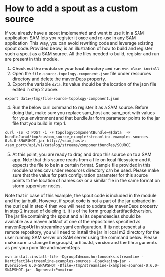 # How to add a spout as a custom source

If you already have a spout implemented and want to use it in a SAM application, SAM lets you register it once  and re-use in any SAM application. This 
way, you can avoid rewriting code and leverage existing spout code. Provided below, is an illustration of how to build and register such a spout as a SAM source. 
All the files needed to build, register and run are present in this module.

1. Check out the module on your local directory and run `mvn clean install`
2. Open the `file-source-topology-component.json` file under resources directory and delete the mavenDeps property.
3. Export the variable `data`. Its value should be the location of the json file edited in step 2 above.

`export data=/tmp/file-source-topology-component.json`

4. Run the below curl command to register it as a SAM source. Before doing that, make sure you replace sam_host and sam_port with values for your environment
 and that bundleJar form parameter points to the jar file that you build in step 1. 

`curl -sS -X POST -i -F topologyComponentBundle=@$data  -F bundleJar=@/tmp/custom_source_example/streamline-examples-sources-0.6.0-SNAPSHOT.jar http://<sam_host>:<sam_port>/api/v1/catalog/streams/componentbundles/SOURCE`

5. At this point, you are ready to drag and drop this source on to a SAM app. Note that this source reads from a file on local filesystem and it expects the 
file to be in a certain format. Sample file provided in this module names.csv under resources directory can be used. Please make sure that the value for path 
configuration parameter for this source points to the location of names.csv or a similar file in the same format on storm supervisor nodes.

Note that in case of this example, the spout code is included in the module and the jar built. However, if spout code is not a part of the jar uploaded in 
the curl call in step 4 then you will need to update the mavenDeps property in step 2 instead of deleting it. It is of the form groupId:artifactId:version. 
The jar file containing the spout and all its dependencies should be available as a maven artifact at one of the repositories specified as mavenRepoUrl in 
streamline yaml configuration. If its not present at a remote repository, you will need to install the jar in local m2 directory for the user running SAM server
on SAM server using the command below. Please make sure to change the groupId, artifactId, version and the file arguments as per your pom file and mavenDeps

`mvn install:install-file -DgroupId=com.hortonworks.streamline -DartifactId=streamline-examples-sources -Dpackaging=jar -Dversion=0.6.0-SNAPSHOT -Dfile=/tmp/streamline-examples-sources-0.6.0-SNAPSHOT.jar -DgeneratePom=true`
